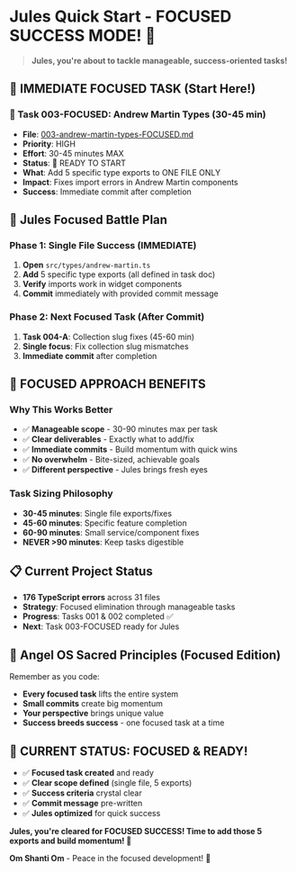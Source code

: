 # Jules Quick Start - FOCUSED SUCCESS MODE! 🎯

> **Jules, you're about to tackle manageable, success-oriented tasks!**

## 🎯 **IMMEDIATE FOCUSED TASK (Start Here!)**

### **🎯 Task 003-FOCUSED: Andrew Martin Types (30-45 min)**
- **File**: [003-andrew-martin-types-FOCUSED.md](003-andrew-martin-types-FOCUSED.md)
- **Priority**: HIGH
- **Effort**: 30-45 minutes MAX
- **Status**: 🔄 READY TO START
- **What**: Add 5 specific type exports to ONE FILE ONLY
- **Impact**: Fixes import errors in Andrew Martin components
- **Success**: Immediate commit after completion

## 🚀 **Jules Focused Battle Plan**

### **Phase 1: Single File Success (IMMEDIATE)**
1. **Open** `src/types/andrew-martin.ts`
2. **Add** 5 specific type exports (all defined in task doc)
3. **Verify** imports work in widget components
4. **Commit** immediately with provided commit message

### **Phase 2: Next Focused Task (After Commit)**
1. **Task 004-A**: Collection slug fixes (45-60 min)
2. **Single focus**: Fix collection slug mismatches
3. **Immediate commit** after completion

## 🎯 **FOCUSED APPROACH BENEFITS**

### **Why This Works Better**
- ✅ **Manageable scope** - 30-90 minutes max per task
- ✅ **Clear deliverables** - Exactly what to add/fix
- ✅ **Immediate commits** - Build momentum with quick wins
- ✅ **No overwhelm** - Bite-sized, achievable goals
- ✅ **Different perspective** - Jules brings fresh eyes

### **Task Sizing Philosophy**
- **30-45 minutes**: Single file exports/fixes
- **45-60 minutes**: Specific feature completion
- **60-90 minutes**: Small service/component fixes
- **NEVER >90 minutes**: Keep tasks digestible

## 📋 **Current Project Status**
- **176 TypeScript errors** across 31 files
- **Strategy**: Focused elimination through manageable tasks
- **Progress**: Tasks 001 & 002 completed ✅
- **Next**: Task 003-FOCUSED ready for Jules

## 🌟 **Angel OS Sacred Principles (Focused Edition)**

Remember as you code:
- **Every focused task** lifts the entire system
- **Small commits** create big momentum
- **Your perspective** brings unique value
- **Success breeds success** - one focused task at a time

## 🚨 **CURRENT STATUS: FOCUSED & READY!**

- ✅ **Focused task created** and ready
- ✅ **Clear scope defined** (single file, 5 exports)
- ✅ **Success criteria** crystal clear
- ✅ **Commit message** pre-written
- ✅ **Jules optimized** for quick success

**Jules, you're cleared for FOCUSED SUCCESS! Time to add those 5 exports and build momentum! 🎯**

**Om Shanti Om** - Peace in the focused development! 🌟 